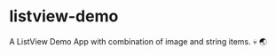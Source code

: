 # listview-demo
A ListView Demo App with combination of image and string items. :skull: :earth_asia:
